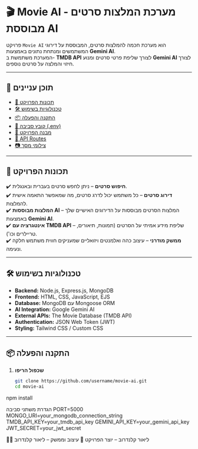 # 🎬 Movie AI - מערכת המלצות סרטים מבוססת AI

פרויקט `Movie AI` הוא מערכת חכמה להמלצות סרטים, המבוססת על דירוגי המשתמשים ומנתחת נתונים באמצעות **Gemini AI**.  
המערכת משתמשת ב- **TMDB API** לצורך שליפת פרטי סרטים ומנוע **Gemini AI** לצורך חיזוי והמלצה על סרטים נוספים.

---

## 🚀 **תוכן עניינים**
- [📌 תכונות הפרויקט](#-תכונות-הפרויקט)
- [🛠️ טכנולוגיות בשימוש](#️-טכנולוגיות-בשימוש)
- [📦 התקנה והפעלה](#-התקנה-והפעלה)
- [🔑 קובץ סביבה (.env)](#-קובץ-סביבה-env)
- [📁 מבנה הפרויקט](#-מבנה-הפרויקט)
- [🎯 API Routes](#-api-routes)
- [📷 צילומי מסך](#-צילומי-מסך)

---

## 📌 **תכונות הפרויקט**
✔️ **חיפוש סרטים** – ניתן לחפש סרטים בעברית ובאנגלית.  
✔️ **דירוג סרטים** – כל משתמש יכול לדרג סרטים, מה שמאפשר התאמה אישית להמלצות.  
✔️ **המלצות מבוססות AI** – המלצות הסרטים מבוססות על הדירוגים האישיים שלך באמצעות **Gemini AI**.  
✔️ **אינטגרציה עם TMDB API** – שליפת מידע אמיתי על הסרטים (תמונות, תיאורים, טריילרים וכו').  
✔️ **ממשק מודרני** – עיצוב כהה ואלמנטים ויזואליים שמעניקים חווית משתמש חלקה ונעימה.  

---

## 🛠️ **טכנולוגיות בשימוש**
- **Backend:** Node.js, Express.js, MongoDB
- **Frontend:** HTML, CSS, JavaScript, EJS
- **Database:** MongoDB עם Mongoose ORM
- **AI Integration:** Google Gemini AI
- **External APIs:** The Movie Database (TMDB API)
- **Authentication:** JSON Web Token (JWT)
- **Styling:** Tailwind CSS / Custom CSS

---

## 📦 **התקנה והפעלה**
1. **שכפול הריפו**
   ```bash
   git clone https://github.com/username/movie-ai.git
   cd movie-ai

npm install

הגדרת משתני סביבה
PORT=5000
MONGO_URI=your_mongodb_connection_string
TMDB_API_KEY=your_tmdb_api_key
GEMINI_API_KEY=your_gemini_api_key
JWT_SECRET=your_jwt_secret


👨‍💻 ליאור קלנדרוב – יוצר הפרויקט
🎨 עיצוב וממשק – ליאור קלנדרוב




